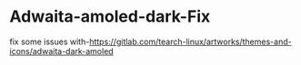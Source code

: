 # Adwaita-amoled-dark-Fix
fix some issues with-https://gitlab.com/tearch-linux/artworks/themes-and-icons/adwaita-dark-amoled
